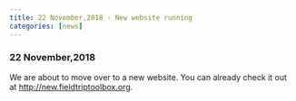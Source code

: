 ```yaml
---
title: 22 November,2018 - New website running
categories: [news]
---
```


### 22 November,2018

We are about to move over to a new website. You can already check it out at <http://new.fieldtriptoolbox.org>.
